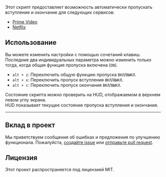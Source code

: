 Этот скрипт предоставляет возможность автоматически пропускать вступление и окончание для следующих сервисов:

- [Prime Video](https://amazon.co.jp/gp/video/storefront)
- [Netflix](https://netflix.com)

## Использование

Вы можете изменить настройки с помощью сочетаний клавиш.  
Последние два индивидуальных параметра можно изменить только тогда, когда общая функция пропуска включена (`ON`).

- `alt + z`: Переключить общую функцию пропуска `ВКЛ`/`ВЫКЛ`.
- `alt + x`: Переключить пропуск вступления `ВКЛ`/`ВЫКЛ`.
- `alt + c`: Переключить пропуск окончания `ВКЛ`/`ВЫКЛ`.

Состояние скрипта можно проверить на HUD, отображаемом в верхнем левом углу экрана.  
HUD показывает текущее состояние пропуска вступления и окончания.

---

## Вклад в проект

Мы приветствуем сообщения об ошибках и предложения по улучшению функционала. Пожалуйста, [создайте issue](https://github.com/yossy17/streaming-video-skipper/issues) или [отправьте pull request](https://github.com/yossy17/streaming-video-skipper/pulls).

## Лицензия

Этот проект распространяется под лицензией MIT.
